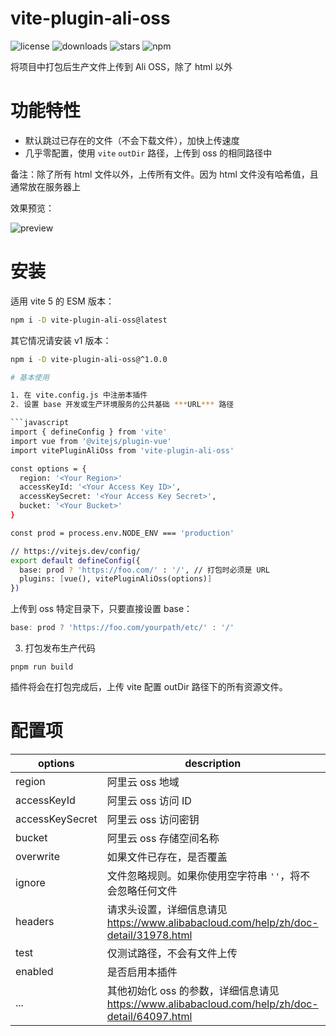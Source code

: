 vite-plugin-ali-oss
=======
![license](https://img.shields.io/npm/l/vite-plugin-ali-oss)
![downloads](https://img.shields.io/npm/dt/vite-plugin-ali-oss)
![stars](https://img.shields.io/github/stars/xiaweiss/vite-plugin-ali-oss)
![npm](https://img.shields.io/npm/v/vite-plugin-ali-oss)

将项目中打包后生产文件上传到 Ali OSS，除了 html 以外

# 功能特性

- 默认跳过已存在的文件（不会下载文件），加快上传速度
- 几乎零配置，使用 `vite` `outDir` 路径，上传到 oss 的相同路径中

备注：除了所有 html 文件以外，上传所有文件。因为 html 文件没有哈希值，且通常放在服务器上

效果预览：

![preview](https://raw.githubusercontent.com/xiaweiss/vite-plugin-ali-oss/master/example/preview.png)

# 安装

适用 vite 5 的 ESM 版本：

```bash
npm i -D vite-plugin-ali-oss@latest
```

其它情况请安装 v1 版本：

```bash
npm i -D vite-plugin-ali-oss@^1.0.0

# 基本使用

1. 在 vite.config.js 中注册本插件
2. 设置 base 开发或生产环境服务的公共基础 ***URL*** 路径

```javascript
import { defineConfig } from 'vite'
import vue from '@vitejs/plugin-vue'
import vitePluginAliOss from 'vite-plugin-ali-oss'

const options = {
  region: '<Your Region>'
  accessKeyId: '<Your Access Key ID>',
  accessKeySecret: '<Your Access Key Secret>',
  bucket: '<Your Bucket>'
}

const prod = process.env.NODE_ENV === 'production'

// https://vitejs.dev/config/
export default defineConfig({
  base: prod ? 'https://foo.com/' : '/', // 打包时必须是 URL
  plugins: [vue(), vitePluginAliOss(options)]
})
```

上传到 oss 特定目录下，只要直接设置 base：

```javascript
base: prod ? 'https://foo.com/yourpath/etc/' : '/'
```

3. 打包发布生产代码

```
pnpm run build
```

插件将会在打包完成后，上传 vite 配置 outDir 路径下的所有资源文件。

# 配置项

| options         | description                                             | type    | default       |
|-----------------|---------------------------------------------------------|---------|---------------|
| region          | 阿里云 oss 地域                                           | string  |               |
| accessKeyId     | 阿里云 oss 访问 ID                                        | string  |               |
| accessKeySecret | 阿里云 oss 访问密钥                                       | string  |               |
| bucket          | 阿里云 oss 存储空间名称                                    | string  |               |
| overwrite       | 如果文件已存在，是否覆盖                                    | boolean | false         |
| ignore          | 文件忽略规则。如果你使用空字符串 `''`，将不会忽略任何文件 | boolean | `'**/*.html'` |
| headers         | 请求头设置，详细信息请见 https://www.alibabacloud.com/help/zh/doc-detail/31978.html | object| {} |
| test            | 仅测试路径，不会有文件上传                                  | boolean | false         |
| enabled         | 是否启用本插件                                            | boolean | true          |
| ...             | 其他初始化 oss 的参数，详细信息请见 https://www.alibabacloud.com/help/zh/doc-detail/64097.html | any | |

